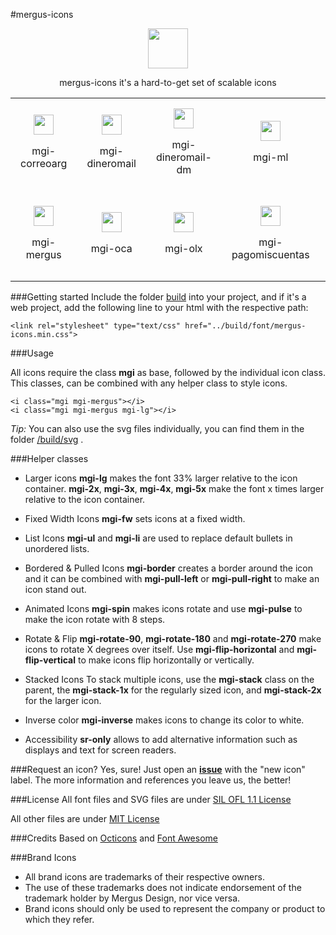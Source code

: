 #mergus-icons

<p align="center">
<span>
<img height="64" width="64" src="https://cdn.rawgit.com/MergusDesign/mergus-icons/master/lib/svg/mergus.svg">
</span>
</p>

<p align="center">mergus-icons it's a hard-to-get set of scalable icons</p>

<p align="center">
<table id="second" style="text-align: center">
    <tr>
      <td id="correoarg" style="padding: 1em">
        <img src="https://cdn.rawgit.com/MergusDesign/mergus-icons/master/lib/svg/correoarg.svg" height="32" width="32">
        <p>mgi-correoarg</p>
      </td>
      <td id="dineromail" style="padding: 1em">
        <img src="https://cdn.rawgit.com/MergusDesign/mergus-icons/master/lib/svg/dineromail.svg" height="32" width="32">
        <p>mgi-dineromail</p>
      </td>
      <td id="dineromail-dm" style="padding: 1em">
        <img src="https://cdn.rawgit.com/MergusDesign/mergus-icons/master/lib/svg/dineromail-dm.svg" height="32" width="32">
        <p>mgi-dineromail-dm</p>
      </td>
      <td id="ml" style="padding: 1em">
        <img src="https://cdn.rawgit.com/MergusDesign/mergus-icons/master/lib/svg/ml.svg" height="32" width="32">
        <p>mgi-ml</p>
      </td>
      <td id="ml-hands" style="padding: 1em">
        <img src="https://cdn.rawgit.com/MergusDesign/mergus-icons/master/lib/svg/ml-hands.svg" height="32" width="32">
        <p>mgi-ml-hands</p>
      </td>
    </tr>
    <tr>
      <td id="mergus" style="padding: 1em">
        <img src="https://cdn.rawgit.com/MergusDesign/mergus-icons/master/lib/svg/mergus.svg" height="32" width="32">
        <p>mgi-mergus</p>
      </td>
      <td id="oca" style="padding: 1em">
        <img src="https://cdn.rawgit.com/MergusDesign/mergus-icons/master/lib/svg/oca.svg" height="32" width="32">
        <p>mgi-oca</p>
      </td>
      <td id="olx" style="padding: 1em">
        <img src="https://cdn.rawgit.com/MergusDesign/mergus-icons/master/lib/svg/olx.svg" height="32" width="32">
        <p>mgi-olx</p>
      </td>
      <td id="pagomiscuentas" style="padding: 1em">
        <img src="https://cdn.rawgit.com/MergusDesign/mergus-icons/master/lib/svg/pagomiscuentas.svg" height="32" width="32">
        <p>mgi-pagomiscuentas</p>
      </td>
      <td id="taringa" style="padding: 1em">
        <img src="https://cdn.rawgit.com/MergusDesign/mergus-icons/master/lib/svg/taringa.svg" height="32" width="32">
        <p>mgi-taringa</p>
      </td>
    </tr>
  </table>
</p>


###Getting started
Include the folder [build](https://github.com/MergusDesign/mergus-icons/tree/master/build)  into your project, and if it's a web project, add the following line to your html with the respective path:

	<link rel="stylesheet" type="text/css" href="../build/font/mergus-icons.min.css">

###Usage

All icons require the class **mgi** as base, followed by the individual icon class. This classes, can be combined with any helper class to style icons.

	<i class="mgi mgi-mergus"></i>
	<i class="mgi mgi-mergus mgi-lg"></i>

*Tip:*
You can also use the svg files individually, you can find them in the folder [/build/svg](https://github.com/MergusDesign/mergus-icons/tree/master/build/svg) .

###Helper classes

- Larger icons
**mgi-lg** makes the font 33% larger relative to the icon container.
**mgi-2x**, **mgi-3x**, **mgi-4x**, **mgi-5x** make the font x times larger relative to the icon container.

- Fixed Width Icons
**mgi-fw** sets icons at a fixed width.

- List Icons
**mgi-ul** and **mgi-li** are used to replace default bullets in unordered lists.

- Bordered & Pulled Icons
**mgi-border** creates a border around the icon and it can be combined with **mgi-pull-left** or **mgi-pull-right** to make an icon stand out.

- Animated Icons
**mgi-spin** makes icons rotate and use **mgi-pulse** to make the icon rotate with 8 steps.

- Rotate & Flip
**mgi-rotate-90**, **mgi-rotate-180** and **mgi-rotate-270** make icons to rotate X degrees over itself.
Use **mgi-flip-horizontal** and **mgi-flip-vertical** to make icons flip horizontally or vertically.

- Stacked Icons
To stack multiple icons, use the **mgi-stack** class on the parent, the **mgi-stack-1x** for the regularly sized icon, and **mgi-stack-2x** for the larger icon.

- Inverse color
**mgi-inverse** makes icons to change its color to white.

- Accessibility
**sr-only** allows to add alternative information such as displays and text for screen readers.


###Request an icon? Yes, sure!
Just open an [**issue**](https://github.com/MergusDesign/mergus-icons/issues) with the "new icon" label. The more information and references you leave us, the better!

###License
All font files and SVG files are under [SIL OFL 1.1 License](http://scripts.sil.org/cms/scripts/page.php?site_id=nrsi&id=OFL)

All other files are under [MIT License](https://opensource.org/licenses/mit-license.html)

###Credits
Based on [Octicons](https://github.com/primer/octicons) and [Font Awesome](http://fontawesome.io/)

###Brand Icons

 - All brand icons are trademarks of their respective owners.
 - The use of these trademarks does not indicate endorsement of the trademark holder by Mergus Design, nor vice versa.
 - Brand icons should only be used to represent the company or product to which they refer.
